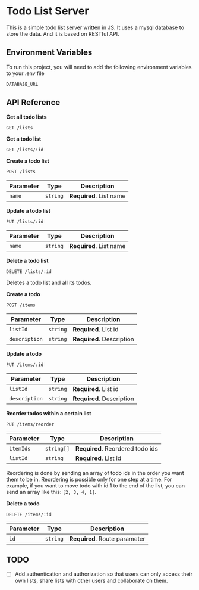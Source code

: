# Todo List Server

This is a simple todo list server written in JS. It uses a mysql database to store the data. And it is based on RESTful API.

## Environment Variables

To run this project, you will need to add the following environment variables to your .env file

`DATABASE_URL`


## API Reference

**Get all todo lists**

```
GET /lists
```

**Get a todo list**

```
GET /lists/:id
```

**Create a todo list**

```
POST /lists
```

| Parameter  | Type     | Description             |
|------------|----------|-------------------------|
| `name`     | `string` | **Required**. List name |

**Update a todo list**

```
PUT /lists/:id
```

| Parameter  | Type     | Description                   |
|------------|----------|-------------------------------|
| `name`     | `string` | **Required**. List name       |

**Delete a todo list**

```
DELETE /lists/:id
```

Deletes a todo list and all its todos.

**Create a todo**

```
POST /items
```

| Parameter     | Type     | Description               |
|---------------|----------|---------------------------|
| `listId`      | `string` | **Required**. List id     |
| `description` | `string` | **Required**. Description |

**Update a todo**

```
PUT /items/:id
```

| Parameter     | Type     | Description               |
|---------------|----------|---------------------------|
| `listId`      | `string` | **Required**. List id     |
| `description` | `string` | **Required**. Description |

**Reorder todos within a certain list**

```
PUT /items/reorder
```

| Parameter  | Type        | Description                       |
|------------|-------------|-----------------------------------|
| `itemIds`  | `string[]`  | **Required**. Reordered todo ids  |
| `listId`   | `string`    | **Required**. List id             |

Reordering is done by sending an array of todo ids in the order you want them to be in.
Reordering is possible only for one step at a time. For example, if you want to move todo with id 1 to the end of the list, you can send an array like this: `[2, 3, 4, 1]`.

**Delete a todo**

```
DELETE /items/:id
```

| Parameter  | Type     | Description                   |
|------------|----------|-------------------------------|
| `id`       | `string` | **Required**. Route parameter |

## TODO

- [ ] Add authentication and authorization so that users can only access their own lists, share lists with other users and collaborate on them.
